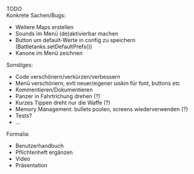 TODO  
Konkrete Sachen/Bugs:

- Weitere Maps erstellen
- Sounds im Menü (de)aktivierbar machen
- Button um default-Werte in config zu speichern (Battletanks.setDefaultPrefs())
- Kanone im Menü zeichnen


Sonstiges:
- Code verschönern/verkürzen/verbessern
- Menü verschönern, evtl neuer/eigener uiskin für font, buttons etc
- Kommentieren/Dokumentieren
- Panzer in Fahrtrichung drehen (?)
- Kurzes Tippen dreht nur die Waffe (?)
- Memory Management: bullets poolen, screens wiederverwenden (?)
- Tests?
- ...


Formalia:
- Benutzerhandbuch
- Pflichtenheft ergänzen
- Video
- Präsentation
